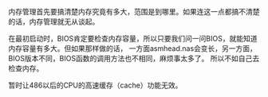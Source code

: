 内存管理首先要搞清楚内存究竟有多大，范围是到哪里。如果连这一点都搞不清楚的话，内存管理就无从谈起。

在最初启动时，BIOS肯定要检查内存容量，所以只要我们问一问BIOS，就能知道内存容量有多大。但如果那样做的话，
一方面asmhead.nas会变长，另一方面，BIOS版本不同，BIOS函数的调用方法也不相同，麻烦事太多了。
所以不如自己去检查内存。

暂时让486以后的CPU的高速缓存（cache）功能无效。